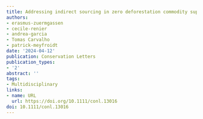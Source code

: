 ```yaml
---
title: Addressing indirect sourcing in zero deforestation commodity supply chains
authors:
- erasmus-zuermgassen
- cecile-renier
- andrea-garcia
- Tomas Carvalho
- patrick-meyfroidt
date: '2024-04-12'
publication: Conservation Letters
publication_types:
- '2'
abstract: ''
tags:
- Multidisciplinary
links:
- name: URL
  url: https://doi.org/10.1111/conl.13016
doi: 10.1111/conl.13016
---
```

